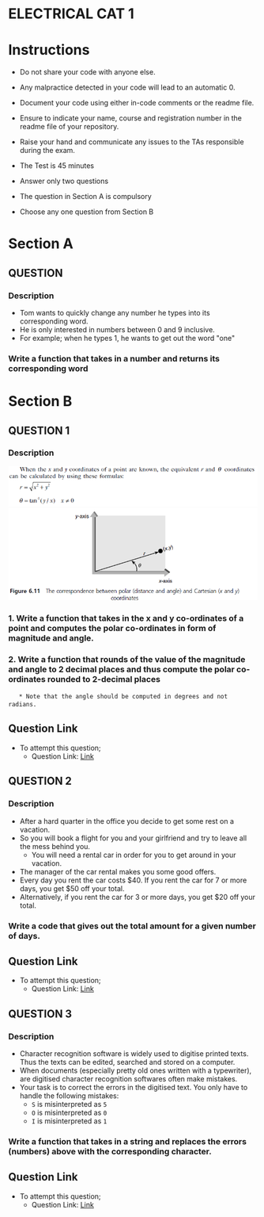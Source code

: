 # ELECTRICAL CAT 1


# Instructions
* Do not share your code with anyone else.
* Any malpractice detected in your code will lead to an automatic 0.
* Document your code using either in-code comments or the readme file.
* Ensure to indicate your name, course and registration number in the readme file of your repository.
* Raise your hand and communicate any issues to the TAs responsible during the exam.

* The Test is 45 minutes
* Answer only two questions
* The question in Section A is compulsory
* Choose any one question from Section B

# **Section A**

## QUESTION

### **Description**
* Tom wants to quickly change any number he types into its corresponding word.
* He is only interested in numbers between 0 and 9 inclusive.
* For example; when he types 1, he wants to get out the word "one"

### Write a function that takes in a number and returns its corresponding word


# **Section B**

## QUESTION 1
### **Description**
 ![](Inclass_assgnment.png)
 ![](Inclass_assgnment_2.png)

### 1. Write a function that takes in the x and y co-ordinates of a point and computes the polar co-ordinates in form of magnitude and angle.
### 2. Write a function that rounds of the value of the magnitude and angle to 2 decimal places and thus compute the polar co-ordinates rounded to 2-decimal places
       * Note that the angle should be computed in degrees and not radians.

## Question Link
* To attempt this question;
    * Question Link: [Link]()

## QUESTION 2
### **Description**
 * After a hard quarter in the office you decide to get some rest on a vacation. 
 * So you will book a flight for you and your girlfriend and try to leave all the mess behind you.
	* You will need a rental car in order for you to get around in your vacation. 
 * The manager of the car rental makes you some good offers.	
 * Every day you rent the car costs $40. If you rent the car for 7 or more days, you get $50 off your total. 
 * Alternatively, if you rent the car for 3 or more days, you get $20 off your total.
	
### Write a code that gives out the total amount for a given number of days. 
 
## Question Link
* To attempt this question;
    * Question Link: [Link]()
 
## QUESTION 3
### **Description**
     
* Character recognition software is widely used to digitise printed texts. Thus the texts can be edited, searched and stored on a computer.
* When documents (especially pretty old ones written with a typewriter), are digitised character recognition softwares often make mistakes.
* Your task is to correct the errors in the digitised text. You only have to handle the following mistakes:
	-   `S` is misinterpreted as `5`
	-   `O` is misinterpreted as `0`
	-   `I` is misinterpreted as `1`
### Write a function that takes in a string and replaces the errors (numbers) above with the corresponding character. 

## Question Link
* To attempt this question;
    * Question Link: [Link]()
